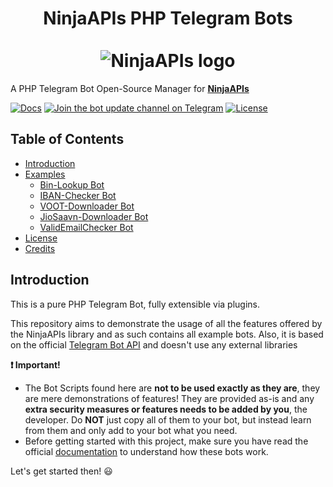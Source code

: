 <h1 align="center">
    NinjaAPIs PHP Telegram Bots<br>
	<br>
    <img src="https://avatars1.githubusercontent.com/u/76147628?s=400&v=4" title="NinjaAPIs" alt="NinjaAPIs logo">
	<br>
</h1>

A PHP Telegram Bot Open-Source Manager for [**NinjaAPIs**](https://ninja-apis.cf)

[![Docs](https://img.shields.io/badge/NinjaAPIs-Docs-32a2da.svg)](https://ninja-apis.cf)
[![Join the bot update channel on Telegram](https://img.shields.io/badge/Telegram-@NinjaAPIs-64659d.svg)](https://telegram.me/NinjaAPIs)
[![License](https://img.shields.io/badge/Lisence-GPL%20V3.0-red)](https://github.com/NinjaAPIs/Telegram-PHP-Bots/blob/main/LICENSE)

## Table of Contents
- [Introduction](#introduction)
- [Examples](#examples)
    - [Bin-Lookup Bot](https://github.com/NinjaAPIs/Telegram-PHP-Bots/tree/main/Bin-Lookup%20Bot)
    - [IBAN-Checker Bot](https://github.com/NinjaAPIs/Telegram-PHP-Bots/tree/main/IBAN-Checker%20Bot)
    - [VOOT-Downloader Bot](https://github.com/NinjaAPIs/Telegram-PHP-Bots/tree/main/VOOT-Downloader%20Bot)
    - [JioSaavn-Downloader Bot](https://github.com/NinjaAPIs/Telegram-PHP-Bots/tree/main/JioSaavn-Downloader%20Bot)
    - [ValidEmailChecker Bot](https://github.com/NinjaAPIs/Telegram-PHP-Bots/tree/main/ValidEmailChecker%20Bot)
- [License](#license)
- [Credits](#credits)

## Introduction

This is a pure PHP Telegram Bot, fully extensible via plugins.

This repository aims to demonstrate the usage of all the features offered by the NinjaAPIs library and as such contains all example bots.
Also, it is based on the official [Telegram Bot API](https://core.telegram.org/bots/api) and doesn't use any external libraries

**:exclamation: Important!**
- The Bot Scripts found here are **not to be used exactly as they are**, they are mere demonstrations of features! They are provided as-is and any **extra security measures or features needs to be added by you**, the developer. Do **NOT** just copy all of them to your bot, but instead learn from them and only add to your bot what you need.
- Before getting started with this project, make sure you have read the official [documentation](https://ninja-apis.cf) to understand how these bots work.

Let's get started then! :smiley:
